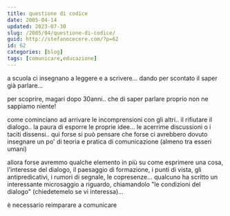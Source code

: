```yaml
---
title: questione di codice
date: 2005-04-14
updated: 2023-07-30
slug: /2005/04/questione-di-codice/
guid: http://stefanocecere.com/?p=62
id: 62
categories: [blog]
tags: [comunicare,educazione]
---
```


a scuola ci insegnano a leggere e a scrivere… dando per scontato il saper già parlare…

per scoprire, magari dopo 30anni.. che di saper parlare proprio non ne sappiamo niente!

come cominciano ad arrivare le incomprensioni con gli altri.. il rifiutare il dialogo.. la paura di esporre le proprie idee… le acerrime discussioni o i taciti dissensi.. qui forse si può pensare che forse ci avrebbero dovuto insegnare un po' di teoria e pratica di comunicazione (almeno tra esseri umani)

allora forse avremmo qualche elemento in più su come esprimere una cosa, l'interesse del dialogo, il paesaggio di formazione, i punti di vista, gli antipredicativi, i rumori di segnale, le copresenze… qualcuno ha scritto un interessante microsaggio a riguardo, chiamandolo "le condizioni del dialogo" (chiedetemelo se vi interessa)…

è necessario reimparare a comunicare